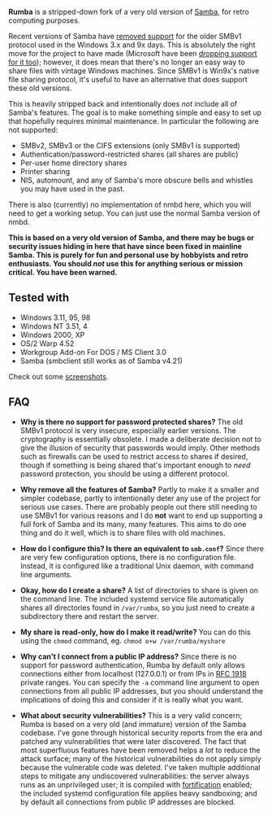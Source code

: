 **Rumba** is a stripped-down fork of a very old version of
[Samba](https://en.wikipedia.org/wiki/Samba_software), for retro computing
purposes.

Recent versions of Samba have
[removed support](https://www.theregister.com/2019/07/09/samba_sans_one_smb1/)
for the older SMBv1 protocol used in the
Windows 3.x and 9x days. This is absolutely the right move for the
project to have made (Microsoft have been
[dropping support for it too](https://arstechnica.com/gadgets/2022/04/microsoft-enters-final-phase-of-disabling-smb1-file-sharing-in-windows-11/));
however, it does mean that there's no longer an easy
way to share files with vintage Windows machines. Since SMBv1 is
Win9x's native file sharing protocol, it's useful to have an alternative that
does support these old versions.

This is heavily stripped back and intentionally does *not* include all of
Samba's features. The goal is to make something simple and easy to set up that
hopefully requires minimal maintenance. In particular the following are not
supported:

 * SMBv2, SMBv3 or the CIFS extensions (only SMBv1 is supported)
 * Authentication/password-restricted shares (all shares are public)
 * Per-user home directory shares
 * Printer sharing
 * NIS, automount, and any of Samba's more obscure bells and whistles you may
   have used in the past.

There is also (currently) no implementation of nmbd here, which you will need
to get a working setup. You can just use the normal Samba version of nmbd.

**This is based on a very old version of Samba, and there may be bugs or security
issues hiding in here that have since been fixed in mainline Samba. This is
purely for fun and personal use by hobbyists and retro enthusiasts. You should
*not* use this for anything serious or mission critical. You have been warned.**

## Tested with

* Windows 3.11, 95, 98
* Windows NT 3.51, 4
* Windows 2000, XP
* OS/2 Warp 4.52
* Workgroup Add-on For DOS / MS Client 3.0
* Samba (smbclient still works as of Samba v4.21)

Check out some [screenshots](sshot/README.md).

## FAQ

* **Why is there no support for password protected shares?** The old SMBv1
  protocol is very insecure, especially earlier versions. The cryptography is
  essentially obsolete. I made a deliberate decision not to give the illusion
  of security that passwords would imply. Other methods such as firewalls can
  be used to restrict access to shares if desired, though if something is being
  shared that's important enough to *need* password protection, you should be
  using a different protocol.

* **Why remove all the features of Samba?** Partly to make it a smaller and
  simpler codebase, partly to intentionally deter any use of the project for
  serious use cases.  There are probably people out there still needing to use
  SMBv1 for various reasons and I do **not** want to end up supporting a full
  fork of Samba and its many, many features. This aims to do one thing and do
  it well, which is to share files with old machines.

* **How do I configure this? Is there an equivalent to `smb.conf`?** Since
  there are very few configuration options, there is no configuration file.
  Instead, it is configured like a traditional Unix daemon, with command line
  arguments.

* **Okay, how do I create a share?** A list of directories to share is given on
  the command line. The included systemd service file automatically shares all
  directories found in `/var/rumba`, so you just need to create a subdirectory
  there and restart the server.

* **My share is read-only, how do I make it read/write?** You can do this using
  the `chmod` command, eg. `chmod o+w /var/rumba/myshare`

* **Why can't I connect from a public IP address?** Since there is no support
  for password authentication, Rumba by default only allows connections either
  from localhost (127.0.0.1) or from IPs in
  [RFC 1918](https://datatracker.ietf.org/doc/html/rfc1918) private ranges.
  You can specify the `-a` command line argument to open connections from all
  public IP addresses, but you should understand the implications of doing this
  and consider if it is really what you want.

* **What about security vulnerabilities?** This is a very valid concern; Rumba
  is based on a very old (and immature) version of the Samba codebase. I've
  gone through historical security reports from the era and patched any
  vulnerabilities that were later discovered. The fact that most superfluous
  features have been removed helps a *lot* to reduce the attack surface; many
  of the historical vulnerabilities do not apply simply because the vulnerable
  code was deleted. I've taken multiple additional steps to mitigate any
  undiscovered vulnerabilities: the server always runs as an unprivileged
  user; it is compiled with
  [fortification](https://www.redhat.com/en/blog/enhance-application-security-fortifysource)
  enabled; the included systemd configuration file applies heavy sandboxing;
  and by default all connections from public IP addresses are blocked.

